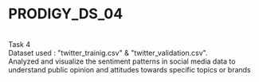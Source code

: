 # PRODIGY_DS_04
<br>
Task 4
<br>
Dataset used : "twitter_trainig.csv" & "twitter_validation.csv".<br>
Analyzed and visualize the sentiment patterns in social media data to understand public opinion and attitudes towards specific topics or brands
